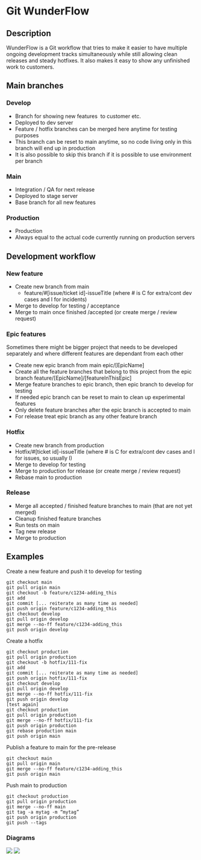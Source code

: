 # Git WunderFlow

## Description
WunderFlow is a Git workflow that tries to make it easier to have multiple ongoing development tracks simultaneously while still allowing clean releases and steady hotfixes. It also makes it easy to show any unfinished work to customers. 


## Main branches


### Develop
- Branch for showing new features  to customer etc.
- Deployed to dev server
- Feature / hotfix branches can be merged here anytime for testing purposes
- This branch can be reset to main anytime, so no code living only in this branch will end up in production
- It is also possible to skip this branch if it is possible to use environment per branch

### Main
- Integration / QA for next release
- Deployed to stage server
- Base branch for all new features

### Production
- Production
- Always equal to the actual code currently running on production servers

## Development workflow

### New feature
- Create new branch from main
  - feature/#[issue/ticket id]-issueTitle (where # is C for extra/cont dev cases and I for incidents)
- Merge to develop for testing / acceptance
- Merge to main once finished /accepted (or create merge / review request)

### Epic features
Sometimes there might be bigger project that needs to be developed separately and where different features are dependant from each other
- Create new epic branch from main epic/[EpicName]
- Create all the feature branches that belong to this project from the epic branch feature/[EpicName]/[featureInThisEpic]
- Merge feature branches to epic branch, then epic branch to develop for testing
- If needed epic branch can be reset to main to clean up experimental features
- Only delete feature branches after the epic branch is accepted to main
- For release treat epic branch as any other feature branch 

### Hotfix
- Create new branch from production
- Hotfix/#[ticket id]-issueTitle (where # is C for extra/cont dev cases and I for issues, so usually I)
- Merge to develop for testing
- Merge to production for release (or create merge / review request)
- Rebase main to production

### Release
- Merge all accepted / finished feature branches to main (that are not yet merged)
- Cleanup finished feature branches
- Run tests on main
- Tag new release
- Merge to production

## Examples

Create a new feature and push it to develop for testing
```
git checkout main
git pull origin main
git checkout -b feature/c1234-adding_this
git add
git commit [... reiterate as many time as needed]
git push origin feature/c1234-adding_this
git checkout develop
git pull origin develop
git merge --no-ff feature/c1234-adding_this
git push origin develop
```
Create a hotfix
```
git checkout production
git pull origin production
git checkout -b hotfix/111-fix
git add
git commit [... reiterate as many time as needed]
git push origin hotfix/111-fix
git checkout develop
git pull origin develop
git merge --no-ff hotfix/111-fix
git push origin develop
[test again]
git checkout production
git pull origin production
git merge --no-ff hotfix/111-fix
git push origin production
git rebase production main
git push origin main
```
Publish a feature to main for the pre-release
```
git checkout main
git pull origin main
git merge --no-ff feature/c1234-adding_this
git push origin main
```

Push main to production
```
git checkout production
git pull origin production
git merge --no-ff main
git tag -a mytag -m “mytag”
git push origin production
git push --tags
```

### Diagrams

![](https://raw.githubusercontent.com/wunderio/wunderflow/main/img/WunderFlow1.png)
![](https://raw.githubusercontent.com/wunderio/wunderflow/main/img/WunderFlow_epic1.png)
